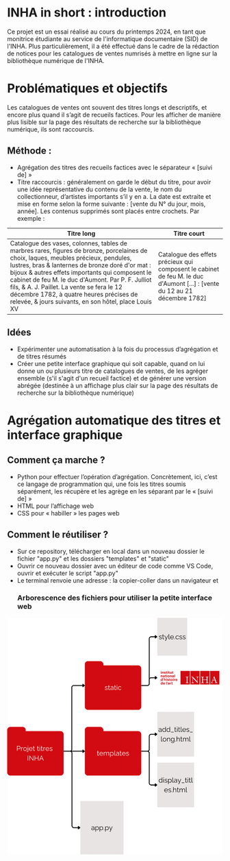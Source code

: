 # INHA in short : introduction
Ce projet est un essai réalisé au cours du printemps 2024, en tant que monitrice étudiante au service de l'informatique documentaire (SID) de l'INHA. Plus particulièrement, il a été effectué dans le cadre de la rédaction de notices pour les catalogues de ventes numrisés à mettre en ligne sur la bibliothèque numérique de l'INHA. 
# Problématiques et objectifs 
Les catalogues de ventes ont souvent des titres longs et descriptifs, et encore plus quand il s’agit de recueils factices. Pour les afficher de manière plus lisible sur la page des résultats de recherche sur la bibliothèque numérique, ils sont raccourcis.
## Méthode : 
- Agrégation des titres des recueils factices avec le séparateur « \[suivi de] » 
- Titre raccourcis : généralement on garde le début du titre, pour avoir une idée représentative du contenu de la vente, le nom du collectionneur, d’artistes importants s’il y en a. La date est extraite et mise en forme selon la forme suivante : \[vente du N° du jour, mois, année]. Les contenus supprimés sont placés entre crochets. Par exemple :
  
| Titre long | Titre court |
|---------|----------|
|Catalogue des vases, colonnes, tables de marbres rares, figures de bronze, porcelaines de choix, laques, meubles précieux, pendules, lustres, bras & lanternes de bronze doré d'or mat : bijoux & autres effets importants qui composent le cabinet de feu M. le duc d'Aumont. Par P. F. Julliot fils, & A. J. Paillet. La vente se fera le 12 décembre 1782, à quatre heures précises de relevée, & jours suivants, en son hôtel, place Louis XV|Catalogue des effets précieux qui composent le cabinet de feu M. le duc d'Aumont \[...] : \[vente du 12 au 21 décembre 1782]|

## Idées 
- Expérimenter une automatisation à la fois du processus d’agrégation et de titres résumés
- Créer une petite interface graphique qui soit capable, quand on lui donne un ou plusieurs titre de catalogues de ventes, de les agréger ensemble (s'il s'agit d'un recueil factice) et de générer une version abrégée (destinée à un affichage plus clair sur la page des résultats de recherche sur la bibliothèque numérique)
# Agrégation automatique des titres et interface graphique
## Comment ça marche ?
- Python pour effectuer l’opération d’agrégation. Concrètement, ici, c’est ce langage de programmation qui, une fois les titres soumis séparément, les récupère et les agrège en les séparant par le « \[suivi de] »
- HTML pour l’affichage web
- CSS pour « habiller » les pages web
## Comment le réutiliser ?
- Sur ce repository, télécharger en local dans un nouveau dossier le fichier "app.py" et les dossiers "templates" et "static"
- Ouvrir ce nouveau dossier avec un éditeur de code comme VS Code, ouvrir et exécuter le script "app.py"
- Le terminal renvoie une adresse : la copier-coller dans un navigateur et
  ### Arborescence des fichiers pour utiliser la petite interface web
![Screenshot of a comment on a GitHub issue showing an image, added in the Markdown, of an Octocat smiling and raising a tentacle.](static/arborescence.png)
